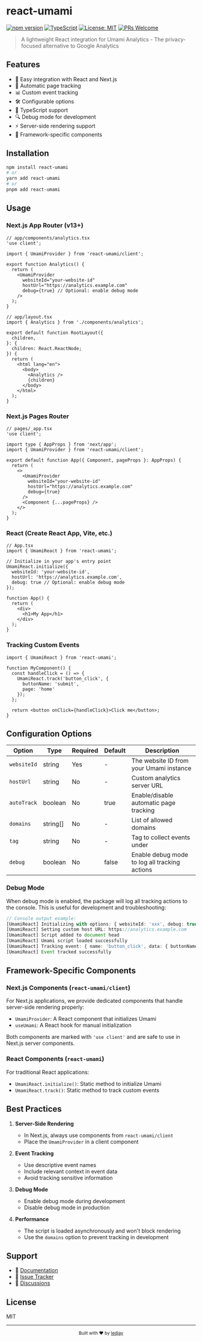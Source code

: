 # react-umami

[![npm version](https://badge.fury.io/js/react-umami.svg)](https://badge.fury.io/js/react-umami)
[![TypeScript](https://badges.frapsoft.com/typescript/code/typescript.svg?v=101)](https://github.com/ellerbrock/typescript-badges/)
[![License: MIT](https://img.shields.io/badge/License-MIT-yellow.svg)](https://opensource.org/licenses/MIT)
[![PRs Welcome](https://img.shields.io/badge/PRs-welcome-brightgreen.svg?style=flat-square)](http://makeapullrequest.com)

> A lightweight React integration for Umami Analytics - The privacy-focused alternative to Google Analytics

## Features

- 🔄 Easy integration with React and Next.js
- 🎯 Automatic page tracking
- 📊 Custom event tracking
- 🛠 Configurable options
- 📱 TypeScript support
- 🔍 Debug mode for development
- ⚡️ Server-side rendering support
- 🎨 Framework-specific components

## Installation

```bash
npm install react-umami
# or
yarn add react-umami
# or
pnpm add react-umami
```

## Usage

### Next.js App Router (v13+)

```tsx
// app/components/analytics.tsx
'use client';

import { UmamiProvider } from 'react-umami/client';

export function Analytics() {
  return (
    <UmamiProvider
      websiteId="your-website-id"
      hostUrl="https://analytics.example.com"
      debug={true} // Optional: enable debug mode
    />
  );
}

// app/layout.tsx
import { Analytics } from './components/analytics';

export default function RootLayout({
  children,
}: {
  children: React.ReactNode;
}) {
  return (
    <html lang="en">
      <body>
        <Analytics />
        {children}
      </body>
    </html>
  );
}
```

### Next.js Pages Router

```tsx
// pages/_app.tsx
'use client';

import type { AppProps } from 'next/app';
import { UmamiProvider } from 'react-umami/client';

export default function App({ Component, pageProps }: AppProps) {
  return (
    <>
      <UmamiProvider
        websiteId="your-website-id"
        hostUrl="https://analytics.example.com"
        debug={true}
      />
      <Component {...pageProps} />
    </>
  );
}
```

### React (Create React App, Vite, etc.)

```tsx
// App.tsx
import { UmamiReact } from 'react-umami';

// Initialize in your app's entry point
UmamiReact.initialize({
  websiteId: 'your-website-id',
  hostUrl: 'https://analytics.example.com',
  debug: true // Optional: enable debug mode
});

function App() {
  return (
    <div>
      <h1>My App</h1>
    </div>
  );
}
```

### Tracking Custom Events

```tsx
import { UmamiReact } from 'react-umami';

function MyComponent() {
  const handleClick = () => {
    UmamiReact.track('button_click', {
      buttonName: 'submit',
      page: 'home'
    });
  };

  return <button onClick={handleClick}>Click me</button>;
}
```

## Configuration Options

| Option | Type | Required | Default | Description |
|--------|------|----------|---------|-------------|
| `websiteId` | string | Yes | - | The website ID from your Umami instance |
| `hostUrl` | string | No | - | Custom analytics server URL |
| `autoTrack` | boolean | No | true | Enable/disable automatic page tracking |
| `domains` | string[] | No | - | List of allowed domains |
| `tag` | string | No | - | Tag to collect events under |
| `debug` | boolean | No | false | Enable debug mode to log all tracking actions |

### Debug Mode

When debug mode is enabled, the package will log all tracking actions to the console. This is useful for development and troubleshooting:

```typescript
// Console output example:
[UmamiReact] Initializing with options: { websiteId: 'xxx', debug: true }
[UmamiReact] Setting custom host URL: https://analytics.example.com
[UmamiReact] Script added to document head
[UmamiReact] Umami script loaded successfully
[UmamiReact] Tracking event: { name: 'button_click', data: { buttonName: 'submit' } }
[UmamiReact] Event tracked successfully
```

## Framework-Specific Components

### Next.js Components (`react-umami/client`)

For Next.js applications, we provide dedicated components that handle server-side rendering properly:

- `UmamiProvider`: A React component that initializes Umami
- `useUmami`: A React hook for manual initialization

Both components are marked with `'use client'` and are safe to use in Next.js server components.

### React Components (`react-umami`)

For traditional React applications:

- `UmamiReact.initialize()`: Static method to initialize Umami
- `UmamiReact.track()`: Static method to track custom events

## Best Practices

1. **Server-Side Rendering**
   - In Next.js, always use components from `react-umami/client`
   - Place the `UmamiProvider` in a client component

2. **Event Tracking**
   - Use descriptive event names
   - Include relevant context in event data
   - Avoid tracking sensitive information

3. **Debug Mode**
   - Enable debug mode during development
   - Disable debug mode in production

4. **Performance**
   - The script is loaded asynchronously and won't block rendering
   - Use the `domains` option to prevent tracking in development

## Support

- 📝 [Documentation](https://github.com/ledjay/react-umami#documentation)
- 🐛 [Issue Tracker](https://github.com/ledjay/react-umami/issues)
- 💬 [Discussions](https://github.com/ledjay/react-umami/discussions)

## License

MIT 

---

<div align="center">
  <sub>Built with ❤️ by <a href="https://github.com/ledjay">ledjay</a></sub>
</div>
